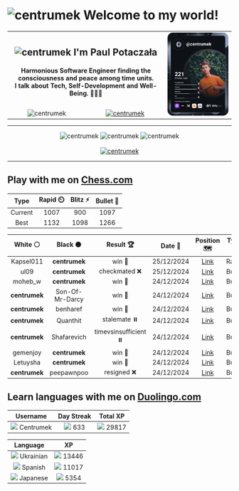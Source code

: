 <h1>
  <img
    src="https://emojis.slackmojis.com/emojis/images/1531849430/4246/blob-sunglasses.gif"
    width="30"
    alt="centrumek"
  />
  Welcome to my world!
</h1>

<table>
  <tbody>
    <tr>
      <td align="center" width="70%" colspan="2">
        <h2>
          <img
            src="https://raw.githubusercontent.com/MartinHeinz/MartinHeinz/master/wave.gif"
            width="30px"
            alt="centrumek"
          />
          I'm Paul Potaczała
        </h2>
        <h4>
          Harmonious Software Engineer finding the consciousness and peace among time units.
          <br/>
          I talk about Tech, Self-Development and Well-Being. 🌿🧘🚀
        </h4>
      </td>
      <td width="30%" rowspan="2">
        <a href="https://app.daily.dev/centrumek">
          <img
            src="./devcard.svg"
            alt="centrumek"
          />
        </a>
      </td>
    </tr>
    <tr align="center">
      <td>
        <img
          src="https://komarev.com/ghpvc/?username=centrumek&label=visitors&color=0e75b6&style=flat"
          alt="centrumek"
        >
      </td>
      <td>
        <a href="https://stackoverflow.com/users/14496012/centrumek">
          <img
            src="https://stackoverflow.com/users/flair/14496012.png?theme=dark"
            alt="centrumek"
          >
        </a>
      </td>
    </tr>
  </tbody>
</table>

---
<div align="center">
  <img 
    src="https://github-readme-stats.vercel.app/api?username=centrumek&show_icons=true&count_private=true&theme=dark&hide_border=true&hide=issues,contribs&bg_color=00000000"
    alt="centrumek"
  />
  <img
    src="https://github-readme-stats.vercel.app/api/top-langs/?username=centrumek&layout=compact&hide_border=true&theme=dark&bg_color=00000000&langs_count=6&exclude_repo=air-statistic-app"
    alt="centrumek"
  />
  <img 
    src="https://github-readme-streak-stats.herokuapp.com?user=centrumek&theme=dark&hide_border=true&background=FFFFFF00"
    alt="centrumek"
  />
  <br/>
  <br/>
  <a href="https://www.buymeacoffee.com/centrumek">
    <img
      src="https://cdn.buymeacoffee.com/buttons/v2/default-orange.png"
      height="50"
      width="210"
      alt="centrumek"
    />
  </a>
</div>

---

## Play with me on [Chess.com](https://www.chess.com/member/centrumek)

<div align="center">
<!--START_SECTION:chessStats-->
<!-- Automatically generated with https://github.com/Balastrong/chess-stats-action -->

| Type | Rapid ⏲️ | Blitz ⚡ | Bullet 🔫 |
|:---:|:---:|:---:|:---:|
| Current | 1007 | 900 | 1097 |
| Best | 1132 | 1098 | 1266 |

| White ⚪ | Black ⚫ | Result 🏆 | Date 📅 | Position 🗺️ | Type 🕕 |
|:---:|:---:|:---:|:---:|:---:|:---:|
| Kapsel011 | **centrumek** | win 🥇 | 25/12/2024 | <a href="http://www.ee.unb.ca/cgi-bin/tervo/fen.pl?select=2k5/pb1p1p2/1p6/2p1p3/2PbP3/3P1P1R/PP1K2r1/6q1 w - -">Link</a> | Rapid |
| ul09 | **centrumek** | checkmated ❌ | 25/12/2024 | <a href="http://www.ee.unb.ca/cgi-bin/tervo/fen.pl?select=R1kr4/6Rp/p1p1p3/3p1pn1/3P4/4P2P/PPP2P2/2K5 b - -">Link</a> | Bullet |
| moheb_w | **centrumek** | win 🥇 | 24/12/2024 | <a href="http://www.ee.unb.ca/cgi-bin/tervo/fen.pl?select=8/7R/1kp2R2/1p4r1/3p4/8/1PP5/1K6 w - -">Link</a> | Bullet |
| **centrumek** | Son-Of-Mr-Darcy | win 🥇 | 24/12/2024 | <a href="http://www.ee.unb.ca/cgi-bin/tervo/fen.pl?select=8/1k3N2/p1p2K2/5Pp1/8/8/8/2n3r1 b - -">Link</a> | Bullet |
| **centrumek** | benharef | win 🥇 | 24/12/2024 | <a href="http://www.ee.unb.ca/cgi-bin/tervo/fen.pl?select=8/4Q2p/5p2/Pp3k2/5N2/3p4/6PP/4KR2 b - -">Link</a> | Bullet |
| **centrumek** | Quanthit | stalemate ⏸️ | 24/12/2024 | <a href="http://www.ee.unb.ca/cgi-bin/tervo/fen.pl?select=8/8/8/1K6/P7/2Q5/k7/5Q2 b - -">Link</a> | Bullet |
| **centrumek** | Shafarevich | timevsinsufficient ⏸️ | 24/12/2024 | <a href="http://www.ee.unb.ca/cgi-bin/tervo/fen.pl?select=5k2/8/4R3/5PP1/7P/4B3/8/6K1 w - -">Link</a> | Bullet |
| gemenjoy | **centrumek** | win 🥇 | 24/12/2024 | <a href="http://www.ee.unb.ca/cgi-bin/tervo/fen.pl?select=8/6k1/4Pq2/4K3/p4PPP/8/2P1b3/8 w - -">Link</a> | Bullet |
| Letuysha | **centrumek** | win 🥇 | 24/12/2024 | <a href="http://www.ee.unb.ca/cgi-bin/tervo/fen.pl?select=rn6/pp6/1kp5/8/3P1Q2/2P1P1P1/PP3Rq1/R3K2r w - -">Link</a> | Bullet |
| **centrumek** | peepawnpoo | resigned ❌ | 24/12/2024 | <a href="http://www.ee.unb.ca/cgi-bin/tervo/fen.pl?select=7r/p4pp1/1pk5/3p3p/6qP/2p3P1/7K/4R3 w - -">Link</a> | Bullet |

<!--END_SECTION:chessStats-->
</div>

## Learn languages with me on [Duolingo.com](https://www.duolingo.com/profile/Centrumek)

<div align="center">
<!--START_SECTION:duolingoStats-->
<!-- Automatically generated with https://github.com/centrumek/duolingo-readme-stats-->

| Username | Day Streak | Total XP |
|:---:|:---:|:---:|
| <img src="https://raw.githubusercontent.com/centrumek/duolingo-readme-stats/main/assets/duolingo.png" height="12"> Centrumek | <img src="https://raw.githubusercontent.com/centrumek/duolingo-readme-stats/main/assets/streakfrozen.svg" height="12"> 633 | <img src="https://raw.githubusercontent.com/centrumek/duolingo-readme-stats/main/assets/xp.svg" height="12"> 29817 | <img src="https://raw.githubusercontent.com/centrumek/duolingo-readme-stats/main/assets/xp.svg" height="12"> 0 |

| Language | XP |
|:---:|:---:|
| <img src="https://raw.githubusercontent.com/centrumek/duolingo-readme-stats/main/assets/langs/ukrainian.svg" height="12"> Ukrainian | <img src="https://raw.githubusercontent.com/centrumek/duolingo-readme-stats/main/assets/xp.svg" height="12"> 13446 |
| <img src="https://raw.githubusercontent.com/centrumek/duolingo-readme-stats/main/assets/langs/spanish.svg" height="12"> Spanish | <img src="https://raw.githubusercontent.com/centrumek/duolingo-readme-stats/main/assets/xp.svg" height="12"> 11017 |
| <img src="https://raw.githubusercontent.com/centrumek/duolingo-readme-stats/main/assets/langs/japanese.svg" height="12"> Japanese | <img src="https://raw.githubusercontent.com/centrumek/duolingo-readme-stats/main/assets/xp.svg" height="12"> 5354 |

<!--END_SECTION:duolingoStats-->
</div>
<!--
**centrumek/centrumek** is a ✨ _special_ ✨ repository because its `README.md` (this file) appears on your GitHub profile.

Here are some ideas to get you started:

- 🔭 I’m currently working on ...
- 🌱 I’m currently learning ...
- 👯 I’m looking to collaborate on ...
- 🤔 I’m looking for help with ...
- 💬 Ask me about ...
- 📫 How to reach me: ...
- 😄 Pronouns: ...
- ⚡ Fun fact: ...
-->
